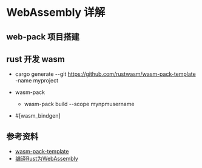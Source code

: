 # WebAssembly 详解

## web-pack 项目搭建

## rust 开发 wasm

- cargo generate --git https://github.com/rustwasm/wasm-pack-template -name myproject

- wasm-pack

  - wasm-pack build --scope mynpmusername

- #[wasm_bindgen]

## 参考资料

- [wasm-pack-template](https://github.com/rustwasm/wasm-pack-template)
- [编译Rust为WebAssembly](https://developer.mozilla.org/zh-CN/docs/WebAssembly/Rust_to_wasm)
